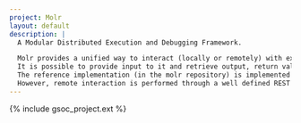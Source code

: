 ```yaml
---
project: Molr
layout: default
description: |
  A Modular Distributed Execution and Debugging Framework.

  Molr provides a unified way to interact (locally or remotely) with executable code in order to run it and/or debug it.
  It is possible to provide input to it and retrieve output, return values and exceptions from this.
  The reference implementation (in the molr repository) is implemented in java. 
  However, remote interaction is performed through a well defined REST API. This makes it very easy to implement 'plugins' ([Moles](#moles)) in any programming language.
---
```


{% include gsoc_project.ext %}

